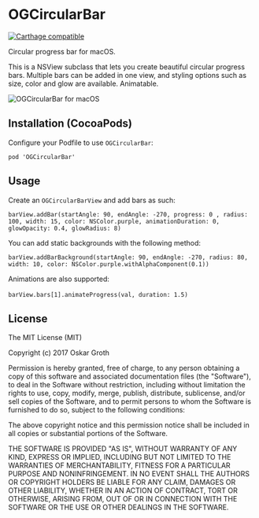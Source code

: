 OGCircularBar
==================
[![Carthage compatible](https://img.shields.io/badge/Carthage-compatible-4BC51D.svg?style=flat)](https://github.com/Carthage/Carthage)

Circular progress bar for macOS.

This is a NSView subclass that lets you create beautiful circular progress bars.
Multiple bars can be added in one view, and styling options such as size, color and glow are available. Animatable.

![OGCircularBar for macOS](https://s3.amazonaws.com/cindori/images/circularbar.png "OGCircularBar for macOS")

## Installation (CocoaPods)
Configure your Podfile to use `OGCircularBar`:

```pod 'OGCircularBar'```

## Usage

Create an `OGCircularBarView` and add bars as such:

`barView.addBar(startAngle: 90, endAngle: -270, progress: 0 , radius: 100, width: 15, color: NSColor.purple, animationDuration: 0, glowOpacity: 0.4, glowRadius: 8)`

You can add static backgrounds with the following method:

`barView.addBarBackground(startAngle: 90, endAngle: -270, radius: 80, width: 10, color: NSColor.purple.withAlphaComponent(0.1))`

Animations are also supported:

`barView.bars[1].animateProgress(val, duration: 1.5)`
        

## License
The MIT License (MIT)

Copyright (c) 2017 Oskar Groth

Permission is hereby granted, free of charge, to any person obtaining a copy of
this software and associated documentation files (the "Software"), to deal in
the Software without restriction, including without limitation the rights to
use, copy, modify, merge, publish, distribute, sublicense, and/or sell copies of
the Software, and to permit persons to whom the Software is furnished to do so,
subject to the following conditions:

The above copyright notice and this permission notice shall be included in all
copies or substantial portions of the Software.

THE SOFTWARE IS PROVIDED "AS IS", WITHOUT WARRANTY OF ANY KIND, EXPRESS OR
IMPLIED, INCLUDING BUT NOT LIMITED TO THE WARRANTIES OF MERCHANTABILITY, FITNESS
FOR A PARTICULAR PURPOSE AND NONINFRINGEMENT. IN NO EVENT SHALL THE AUTHORS OR
COPYRIGHT HOLDERS BE LIABLE FOR ANY CLAIM, DAMAGES OR OTHER LIABILITY, WHETHER
IN AN ACTION OF CONTRACT, TORT OR OTHERWISE, ARISING FROM, OUT OF OR IN
CONNECTION WITH THE SOFTWARE OR THE USE OR OTHER DEALINGS IN THE SOFTWARE.
